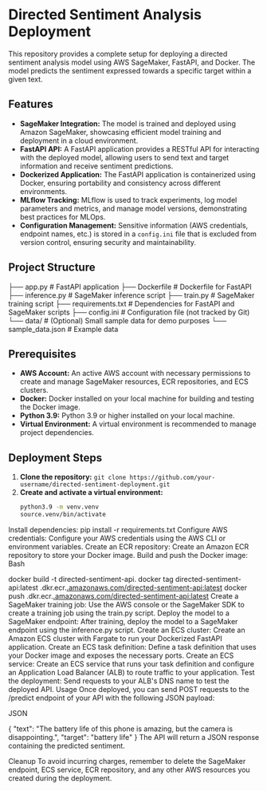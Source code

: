 # Directed Sentiment Analysis Deployment

This repository provides a complete setup for deploying a directed sentiment analysis model using AWS SageMaker, FastAPI, and Docker. The model predicts the sentiment expressed towards a specific target within a given text.

## Features

* **SageMaker Integration:**  The model is trained and deployed using Amazon SageMaker, showcasing efficient model training and deployment in a cloud environment.
* **FastAPI API:** A FastAPI application provides a RESTful API for interacting with the deployed model, allowing users to send text and target information and receive sentiment predictions.
* **Dockerized Application:** The FastAPI application is containerized using Docker, ensuring portability and consistency across different environments.
* **MLflow Tracking:** MLflow is used to track experiments, log model parameters and metrics, and manage model versions, demonstrating best practices for MLOps.
* **Configuration Management:** Sensitive information (AWS credentials, endpoint names, etc.) is stored in a `config.ini` file that is excluded from version control, ensuring security and maintainability.

## Project Structure
├── app.py          # FastAPI application
├── Dockerfile      # Dockerfile for FastAPI
├── inference.py    # SageMaker inference script
├── train.py        # SageMaker training script
├── requirements.txt # Dependencies for FastAPI and SageMaker scripts
├── config.ini      # Configuration file (not tracked by Git)
└── data/           # (Optional) Small sample data for demo purposes
└── sample_data.json  # Example data


## Prerequisites

* **AWS Account:** An active AWS account with necessary permissions to create and manage SageMaker resources, ECR repositories, and ECS clusters.
* **Docker:** Docker installed on your local machine for building and testing the Docker image.
* **Python 3.9:** Python 3.9 or higher installed on your local machine.
* **Virtual Environment:** A virtual environment is recommended to manage project dependencies.

## Deployment Steps

1. **Clone the repository:** `git clone https://github.com/your-username/directed-sentiment-deployment.git`
2. **Create and activate a virtual environment:**
   ```bash
   python3.9 -m venv.venv
   source.venv/bin/activate
Install dependencies: pip install -r requirements.txt
Configure AWS credentials: Configure your AWS credentials using the AWS CLI or environment variables.
Create an ECR repository: Create an Amazon ECR repository to store your Docker image.
Build and push the Docker image:
Bash

docker build -t directed-sentiment-api.
docker tag directed-sentiment-api:latest <your-account-id>.dkr.ecr.<your-region>[.amazonaws.com/directed-sentiment-api:latest](https://www.google.com/search?q=https://.amazonaws.com/directed-sentiment-api:latest)
docker push <your-account-id>.dkr.ecr.<your-region>[.amazonaws.com/directed-sentiment-api:latest](https://www.google.com/search?q=https://.amazonaws.com/directed-sentiment-api:latest)
Create a SageMaker training job: Use the AWS console or the SageMaker SDK to create a training job using the train.py script.
Deploy the model to a SageMaker endpoint: After training, deploy the model to a SageMaker endpoint using the inference.py script.
Create an ECS cluster: Create an Amazon ECS cluster with Fargate to run your Dockerized FastAPI application.
Create an ECS task definition: Define a task definition that uses your Docker image and exposes the necessary ports.
Create an ECS service: Create an ECS service that runs your task definition and configure an Application Load Balancer (ALB) to route traffic to your application.
Test the deployment: Send requests to your ALB's DNS name to test the deployed API.
Usage
Once deployed, you can send POST requests to the /predict endpoint of your API with the following JSON payload:

JSON

{
  "text": "The battery life of this phone is amazing, but the camera is disappointing.",
  "target": "battery life"
}
The API will return a JSON response containing the predicted sentiment.

Cleanup
To avoid incurring charges, remember to delete the SageMaker endpoint, ECS service, ECR repository, and any other AWS resources you created during the deployment.